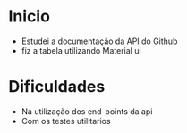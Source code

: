 
# Inicio
- Estudei a documentação da API do Github
- fiz a tabela utilizando Material ui

# Dificuldades 

- Na utilização dos end-points da api 
- Com os testes utilitarios 

